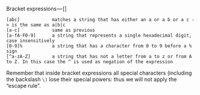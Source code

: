 Bracket expressions — []

```
[abc]            matches a string that has either an a or a b or a c -> is the same as a|b|c 
[a-c]            same as previous
[a-fA-F0-9]      a string that represents a single hexadecimal digit, case insensitively 
[0-9]%           a string that has a character from 0 to 9 before a % sign
[^a-zA-Z]        a string that has not a letter from a to z or from A to Z. In this case the ^ is used as negation of the expression 
```

Remember that inside bracket expressions all special characters (including the backslash ```\)``` lose their special powers: thus we will not apply the “escape rule”.
